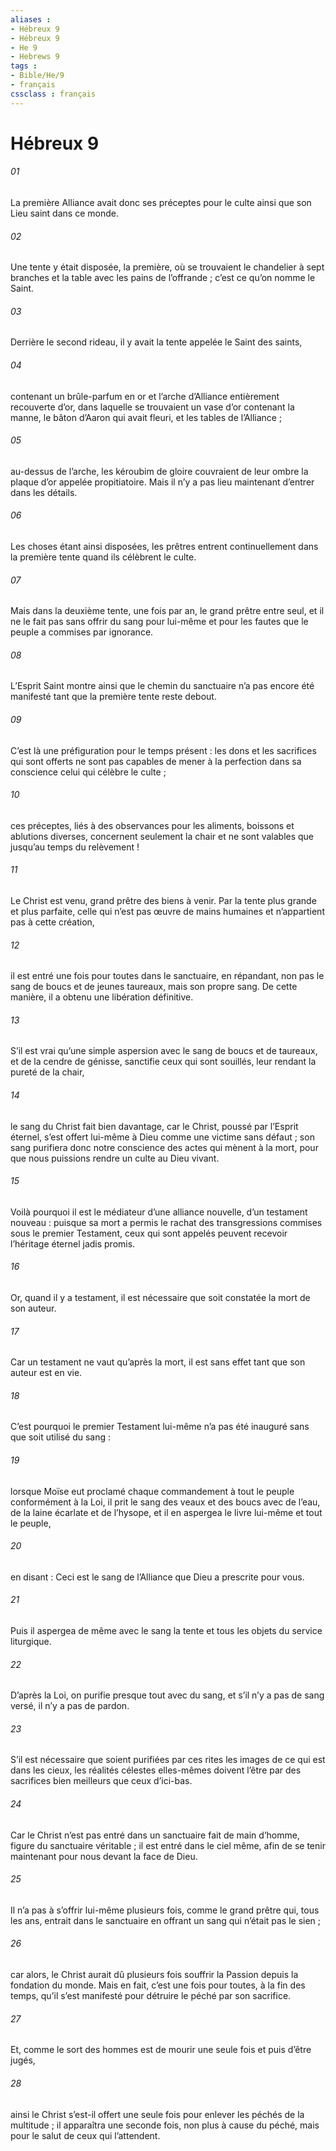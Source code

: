 ```yaml
---
aliases : 
- Hébreux 9
- Hébreux 9
- He 9
- Hebrews 9
tags : 
- Bible/He/9
- français
cssclass : français
---
```


# Hébreux 9

###### 01
La première Alliance avait donc ses préceptes pour le culte ainsi que son Lieu saint dans ce monde.
###### 02
Une tente y était disposée, la première, où se trouvaient le chandelier à sept branches et la table avec les pains de l’offrande ; c’est ce qu’on nomme le Saint.
###### 03
Derrière le second rideau, il y avait la tente appelée le Saint des saints,
###### 04
contenant un brûle-parfum en or et l’arche d’Alliance entièrement recouverte d’or, dans laquelle se trouvaient un vase d’or contenant la manne, le bâton d’Aaron qui avait fleuri, et les tables de l’Alliance ;
###### 05
au-dessus de l’arche, les kéroubim de gloire couvraient de leur ombre la plaque d’or appelée propitiatoire. Mais il n’y a pas lieu maintenant d’entrer dans les détails.
###### 06
Les choses étant ainsi disposées, les prêtres entrent continuellement dans la première tente quand ils célèbrent le culte.
###### 07
Mais dans la deuxième tente, une fois par an, le grand prêtre entre seul, et il ne le fait pas sans offrir du sang pour lui-même et pour les fautes que le peuple a commises par ignorance.
###### 08
L’Esprit Saint montre ainsi que le chemin du sanctuaire n’a pas encore été manifesté tant que la première tente reste debout.
###### 09
C’est là une préfiguration pour le temps présent : les dons et les sacrifices qui sont offerts ne sont pas capables de mener à la perfection dans sa conscience celui qui célèbre le culte ;
###### 10
ces préceptes, liés à des observances pour les aliments, boissons et ablutions diverses, concernent seulement la chair et ne sont valables que jusqu’au temps du relèvement !
###### 11
Le Christ est venu, grand prêtre des biens à venir. Par la tente plus grande et plus parfaite, celle qui n’est pas œuvre de mains humaines et n’appartient pas à cette création,
###### 12
il est entré une fois pour toutes dans le sanctuaire, en répandant, non pas le sang de boucs et de jeunes taureaux, mais son propre sang. De cette manière, il a obtenu une libération définitive.
###### 13
S’il est vrai qu’une simple aspersion avec le sang de boucs et de taureaux, et de la cendre de génisse, sanctifie ceux qui sont souillés, leur rendant la pureté de la chair,
###### 14
le sang du Christ fait bien davantage, car le Christ, poussé par l’Esprit éternel, s’est offert lui-même à Dieu comme une victime sans défaut ; son sang purifiera donc notre conscience des actes qui mènent à la mort, pour que nous puissions rendre un culte au Dieu vivant.
###### 15
Voilà pourquoi il est le médiateur d’une alliance nouvelle, d’un testament nouveau : puisque sa mort a permis le rachat des transgressions commises sous le premier Testament, ceux qui sont appelés peuvent recevoir l’héritage éternel jadis promis.
###### 16
Or, quand il y a testament, il est nécessaire que soit constatée la mort de son auteur.
###### 17
Car un testament ne vaut qu’après la mort, il est sans effet tant que son auteur est en vie.
###### 18
C’est pourquoi le premier Testament lui-même n’a pas été inauguré sans que soit utilisé du sang :
###### 19
lorsque Moïse eut proclamé chaque commandement à tout le peuple conformément à la Loi, il prit le sang des veaux et des boucs avec de l’eau, de la laine écarlate et de l’hysope, et il en aspergea le livre lui-même et tout le peuple,
###### 20
en disant :
Ceci est le sang de l’Alliance
que Dieu a prescrite pour vous.
###### 21
Puis il aspergea de même avec le sang la tente et tous les objets du service liturgique.
###### 22
D’après la Loi, on purifie presque tout avec du sang, et s’il n’y a pas de sang versé, il n’y a pas de pardon.
###### 23
S’il est nécessaire que soient purifiées par ces rites les images de ce qui est dans les cieux, les réalités célestes elles-mêmes doivent l’être par des sacrifices bien meilleurs que ceux d’ici-bas.
###### 24
Car le Christ n’est pas entré dans un sanctuaire fait de main d’homme, figure du sanctuaire véritable ; il est entré dans le ciel même, afin de se tenir maintenant pour nous devant la face de Dieu.
###### 25
Il n’a pas à s’offrir lui-même plusieurs fois, comme le grand prêtre qui, tous les ans, entrait dans le sanctuaire en offrant un sang qui n’était pas le sien ;
###### 26
car alors, le Christ aurait dû plusieurs fois souffrir la Passion depuis la fondation du monde. Mais en fait, c’est une fois pour toutes, à la fin des temps, qu’il s’est manifesté pour détruire le péché par son sacrifice.
###### 27
Et, comme le sort des hommes est de mourir une seule fois et puis d’être jugés,
###### 28
ainsi le Christ s’est-il offert une seule fois pour enlever les péchés de la multitude ; il apparaîtra une seconde fois, non plus à cause du péché, mais pour le salut de ceux qui l’attendent.
